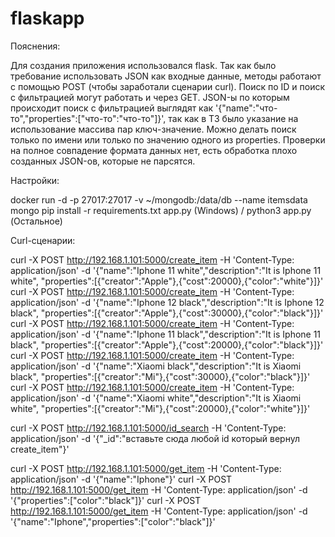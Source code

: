 # flaskapp
Пояснения:

Для создания приложения использовался flask. Так как было требование использовать JSON как входные данные, методы работают с помощью POST (чтобы заработали сценарии curl).
Поиск по ID и поиск с фильтрацией могут работать и через GET. JSON-ы по которым происходит поиск с фильтрацией выглядят как '{"name":"что-то","properties":["что-то":"что-то"]}',
так как в ТЗ было указание на использование массива пар ключ-значение. Можно делать поиск только по имени или только по значению одного из properties. Проверки на полное
совпадение формата данных нет, есть обработка плохо созданных JSON-ов, которые не парсятся.

Настройки:
  
docker run -d -p 27017:27017 -v ~/mongodb:/data/db --name itemsdata mongo
pip install -r requirements.txt
app.py (Windows) / python3 app.py (Остальное)

Curl-сценарии:
  
curl -X POST http://192.168.1.101:5000/create_item
   -H 'Content-Type: application/json'
   -d '{"name":"Iphone 11 white","description":"It is Iphone 11 white", "properties":[{"creator":"Apple"},{"cost":20000},{"color":"white"}]}'
curl -X POST http://192.168.1.101:5000/create_item
   -H 'Content-Type: application/json'
   -d '{"name":"Iphone 12 black","description":"It is Iphone 12 black", "properties":[{"creator":"Apple"},{"cost":30000},{"color":"black"}]}'
curl -X POST http://192.168.1.101:5000/create_item
   -H 'Content-Type: application/json'
   -d '{"name":"Iphone 11 black","description":"It is Iphone 11 black", "properties":[{"creator":"Apple"},{"cost":20000},{"color":"black"}]}'
curl -X POST http://192.168.1.101:5000/create_item
   -H 'Content-Type: application/json'
   -d '{"name":"Xiaomi black","description":"It is Xiaomi black", "properties":[{"creator":"Mi"},{"cost":30000},{"color":"black"}]}'
curl -X POST http://192.168.1.101:5000/create_item
   -H 'Content-Type: application/json'
   -d '{"name":"Xiaomi white","description":"It is Xiaomi white", "properties":[{"creator":"Mi"},{"cost":20000},{"color":"white"}]}'


curl -X POST http://192.168.1.101:5000/id_search
   -H 'Content-Type: application/json'
   -d '{"_id":"вставьте сюда любой id который вернул create_item"}'

curl -X POST http://192.168.1.101:5000/get_item
   -H 'Content-Type: application/json'
   -d '{"name":"Iphone"}'
curl -X POST http://192.168.1.101:5000/get_item
   -H 'Content-Type: application/json'
   -d '{"properties":["color":"black"]}'
curl -X POST http://192.168.1.101:5000/get_item
   -H 'Content-Type: application/json'
   -d '{"name":"Iphone","properties":["color":"black"]}'
